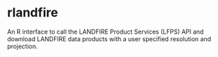 # rlandfire
An R interface to call the LANDFIRE Product Services (LFPS) API and download LANDFIRE data products with a user specified resolution and projection. 

